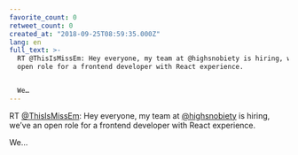 ```yaml
---
favorite_count: 0
retweet_count: 0
created_at: "2018-09-25T08:59:35.000Z"
lang: en
full_text: >-
  RT @ThisIsMissEm: Hey everyone, my team at @highsnobiety is hiring, we’ve an
  open role for a frontend developer with React experience. 


  We…
---
```


RT [@ThisIsMissEm](https://twitter.com/ThisIsMissEm): Hey everyone, my team at
[@highsnobiety](https://twitter.com/highsnobiety) is hiring, we’ve an open role
for a frontend developer with React experience.

We…
